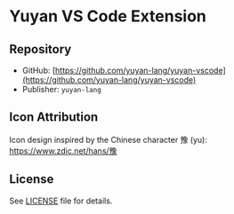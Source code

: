 # Yuyan VS Code Extension

## Repository

- GitHub: [https://github.com/yuyan-lang/yuyan-vscode](https://github.com/yuyan-lang/yuyan-vscode)
- Publisher: `yuyan-lang`

## Icon Attribution

Icon design inspired by the Chinese character 豫 (yu): https://www.zdic.net/hans/豫

## License

See [LICENSE](./LICENSE) file for details.